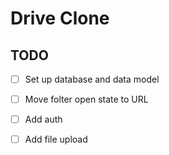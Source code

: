 # Drive Clone

## TODO

- [ ] Set up database and data model
- [ ] Move folter open state to URL
- [ ] Add auth
- [ ] Add file upload

